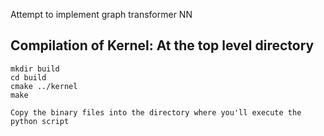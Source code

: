 Attempt to implement graph transformer NN

## Compilation of Kernel: At the top level directory
```
mkdir build
cd build
cmake ../kernel
make

Copy the binary files into the directory where you'll execute the python script

